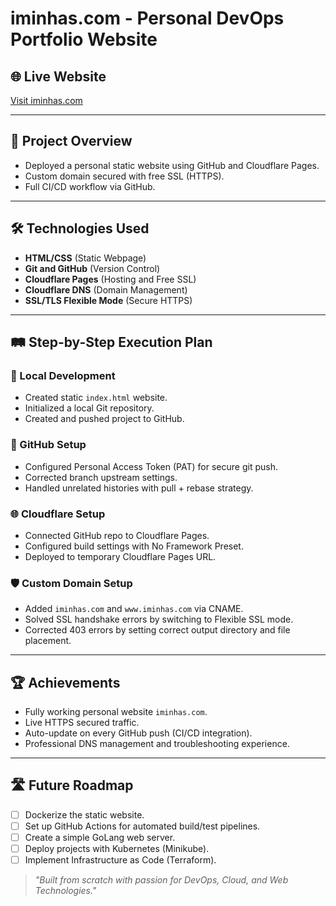 # iminhas.com - Personal DevOps Portfolio Website

## 🌐 Live Website
[Visit iminhas.com](https://iminhas.com)

---

## 🚀 Project Overview
- Deployed a personal static website using GitHub and Cloudflare Pages.
- Custom domain secured with free SSL (HTTPS).
- Full CI/CD workflow via GitHub.

---

## 🛠️ Technologies Used
- **HTML/CSS** (Static Webpage)
- **Git and GitHub** (Version Control)
- **Cloudflare Pages** (Hosting and Free SSL)
- **Cloudflare DNS** (Domain Management)
- **SSL/TLS Flexible Mode** (Secure HTTPS)

---

## 🛤️ Step-by-Step Execution Plan

### 📄 Local Development
- Created static `index.html` website.
- Initialized a local Git repository.
- Created and pushed project to GitHub.

### 🔐 GitHub Setup
- Configured Personal Access Token (PAT) for secure git push.
- Corrected branch upstream settings.
- Handled unrelated histories with pull + rebase strategy.

### 🌐 Cloudflare Setup
- Connected GitHub repo to Cloudflare Pages.
- Configured build settings with No Framework Preset.
- Deployed to temporary Cloudflare Pages URL.

### 🛡️ Custom Domain Setup
- Added `iminhas.com` and `www.iminhas.com` via CNAME.
- Solved SSL handshake errors by switching to Flexible SSL mode.
- Corrected 403 errors by setting correct output directory and file placement.

---

## 🏆 Achievements
- Fully working personal website `iminhas.com`.
- Live HTTPS secured traffic.
- Auto-update on every GitHub push (CI/CD integration).
- Professional DNS management and troubleshooting experience.

---

## 🛣️ Future Roadmap
- [ ] Dockerize the static website.
- [ ] Set up GitHub Actions for automated build/test pipelines.
- [ ] Create a simple GoLang web server.
- [ ] Deploy projects with Kubernetes (Minikube).
- [ ] Implement Infrastructure as Code (Terraform).

> _"Built from scratch with passion for DevOps, Cloud, and Web Technologies."_
